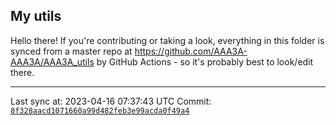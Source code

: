 ## My utils

Hello there! If you're contributing or taking a look, everything in this folder
is synced from a master repo at https://github.com/AAA3A-AAA3A/AAA3A_utils by GitHub Actions -
so it's probably best to look/edit there.

---

Last sync at: 2023-04-16 07:37:43 UTC
Commit: [`8f328aacd1071660a99d482feb3e99acda0f49a4`](https://github.com/AAA3A-AAA3A/AAA3A_utils/commit/8f328aacd1071660a99d482feb3e99acda0f49a4)
